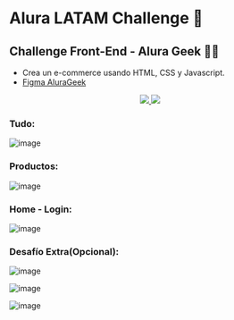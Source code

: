 # Alura LATAM Challenge 🚀
## Challenge Front-End - Alura Geek 👩‍💻

- Crea un e-commerce usando HTML, CSS y Javascript. 
- [Figma AluraGeek](https://www.figma.com/file/nGB8Mu715ZM12SDbGMpLsJ/AluraGeek-(Copy-Orli)?type=design&node-id=0-1&mode=design&t=4hxjNDwRxWtB6pXF-0)
  
<p align="center">
  <a href="https://skillicons.dev">
    <img src="https://skillicons.dev/icons?i=html,css,javascript,figma&perline=9" />
     <img src="https://github.com/Orliluq/AluraGeek/assets/122529721/7d217233-5ff4-4813-a2c1-b149ca30f241&perline=9" />
  </a>
</p>

### Tudo:
![image](https://github.com/Orliluq/AluraGeek/assets/122529721/5f2374b3-7423-4a80-9a86-7eb1d6063a99)

### Productos:
![image](https://github.com/Orliluq/AluraGeek/assets/122529721/ebcafb18-e0bd-4d6c-b39d-0060d7ebf81e)

### Home - Login:
![image](https://github.com/Orliluq/AluraGeek/assets/122529721/b53ea9d3-69a5-43d5-9e27-760804d9cea4)

### Desafío Extra(Opcional):
![image](https://github.com/Orliluq/AluraGeek/assets/122529721/a24f3ce7-0b3a-48d1-acab-cb7f6d22649e)

![image](https://github.com/Orliluq/AluraGeek/assets/122529721/2a6df285-6cbb-41f0-9ace-365d115b967d)

![image](https://github.com/Orliluq/AluraGeek/assets/122529721/7de64de0-5cc8-4471-ab05-7494be302053)

